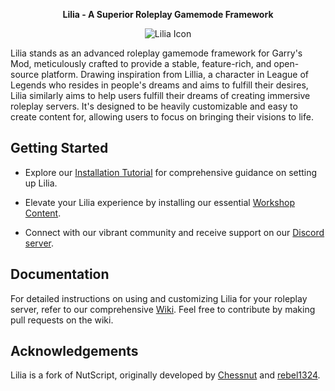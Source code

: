 <p align="center">
  <strong>Lilia - A Superior Roleplay Gamemode Framework</strong><br>
</p>

<p align="center">
  <img src="https://i.imgur.com/yY3wT30.png" alt="Lilia Icon">
</p>

Lilia stands as an advanced roleplay gamemode framework for Garry's Mod, meticulously crafted to provide a stable, feature-rich, and open-source platform. Drawing inspiration from Lillia, a character in League of Legends who resides in people's dreams and aims to fulfill their desires, Lilia similarly aims to help users fulfill their dreams of creating immersive roleplay servers. It's designed to be heavily customizable and easy to create content for, allowing users to focus on bringing their visions to life.

## Getting Started

- Explore our [Installation Tutorial](https://liliaframework.github.io/manual/info_installation) for comprehensive guidance on setting up Lilia.
  
- Elevate your Lilia experience by installing our essential [Workshop Content](https://steamcommunity.com/sharedfiles/filedetails/?id=2959728255).
  
- Connect with our vibrant community and receive support on our [Discord server](https://discord.gg/6A94jYsfBk).

## Documentation

For detailed instructions on using and customizing Lilia for your roleplay server, refer to our comprehensive [Wiki](https://liliaframework.github.io). Feel free to contribute by making pull requests on the wiki.

## Acknowledgements

Lilia is a fork of NutScript, originally developed by [Chessnut](https://github.com/brianhang) and [rebel1324](https://github.com/rebel1324).
